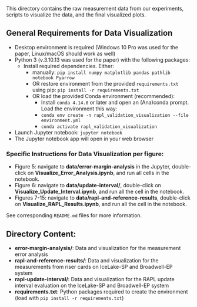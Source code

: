 This directory contains the raw measurement data from our experiments, scripts to visualize the data, and the final visualized plots.

## General Requirements for Data Visualization
- Desktop environment is required (Windows 10 Pro was used for the paper, Linux/macOS should work as well)
- Python 3 (v.3.10.13 was used for the paper) with the following packages:
  - Install required dependencies. Either:
    - manually: `pip install numpy matplotlib pandas pathlib notebook Pyarrow`
    - OR restore environment from the provided `requirements.txt` using pip: `pip install -r requirements.txt`
    - OR load the provided Conda environment (recommended): 
        - Install `conda 4.14.0` or later and open an (Ana)conda prompt. Load the environment this way:
        - `conda env create -n rapl_validation_visualization --file environment.yml`
        - `conda activate rapl_validation_visualization`
- Launch Jupyter notebook: `jupyter notebook`
- The Jupyter notebook app will open in your web browser


### Specific Instructions for Data Visualization per figure:
- Figure 5: navigate to **data/error-margin-analysis** in the Jupyter, double-click on **Visualize_Error_Analysis.ipynb**, and run all cells in the notebook.
- Figure 6: navigate to **data/update-interval/**, double-click on **Visualize_Update_Interval.ipynb**, and run all the cell in the notebook. 
- Figures 7-15: navigate to **data/rapl-and-reference-results**, double-click on **Visualize_RAPL_Results.ipynb**, and run all the cell in the notebook.

See corresponding `README.md` files for more information.


## Directory Content:

- **error-margin-analysis/**: Data and visualization for the measurement error analysis
- **rapl-and-reference-results/**: Data and visualization for the measurements from riser cards on IceLake-SP and Broadwell-EP system
- **rapl-update-interval/**: Data and visualization for the RAPL update interval evaluation on the IceLake-SP and Broadwell-EP system
- **requirements.txt**: Python packages required to create the environment (load with `pip install -r requirements.txt`)